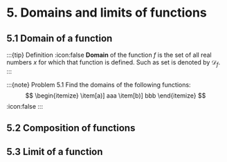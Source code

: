 # 5. Domains and limits of functions

## 5.1 Domain of a function

:::{tip} Definition
:icon:false
**Domain** of the function $f$ is the set of all real numbers $x$ for which that function is defined. Such as set is denoted by $\mathcal{D}_f.$
:::

:::{note} Problem 5.1
Find the domains of the following functions:
$$
\begin{itemize}
\item[a)] aaa
\item[b)] bbb
\end{itemize}
$$
:icon:false
:::

## 5.2 Composition of functions

## 5.3 Limit of a function